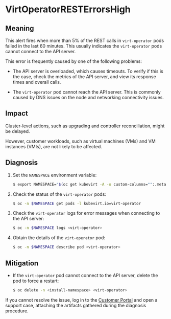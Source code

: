 # VirtOperatorRESTErrorsHigh

## Meaning

This alert fires when more than 5% of the REST calls in `virt-operator` pods
failed in the last 60 minutes. This usually indicates the `virt-operator` pods
cannot connect to the API server.

This error is frequently caused by one of the following problems:

- The API server is overloaded, which causes timeouts. To verify if this is the
case, check the metrics of the API server, and view its response times and
overall calls.

- The `virt-operator` pod cannot reach the API server. This is commonly caused
by DNS issues on the node and networking connectivity issues.

## Impact

Cluster-level actions, such as upgrading and controller reconciliation, might be
delayed.

However, customer workloads, such as virtual machines (VMs) and VM instances
(VMIs), are not likely to be affected.

## Diagnosis

1. Set the `NAMESPACE` environment variable:

   ```bash
   $ export NAMESPACE="$(oc get kubevirt -A -o custom-columns="":.metadata.namespace)"
   ```

2. Check the status of the `virt-operator` pods:

   ```bash
   $ oc -n $NAMESPACE get pods -l kubevirt.io=virt-operator
   ```

3. Check the `virt-operator` logs for error messages when connecting to the API
server:

   ```bash
   $ oc -n $NAMESPACE logs <virt-operator>
   ```

4. Obtain the details of the `virt-operator` pod:

   ```bash
   $ oc -n $NAMESPACE describe pod <virt-operator>
   ```

## Mitigation

- If the `virt-operator` pod cannot connect to the API server, delete the pod to
force a restart:

  ```bash
  $ oc delete -n <install-namespace> <virt-operator>
  ```

If you cannot resolve the issue, log in to the
[Customer Portal](https://access.redhat.com) and open a support case,
attaching the artifacts gathered during the diagnosis procedure.